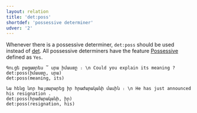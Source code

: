 ```yaml
---
layout: relation
title: 'det:poss'
shortdef: 'possessive determiner'
udver: '2'
---
```


Whenever there is a possessive determiner, `det:poss` should be used instead of [det](). All possessive determiners have the feature [Possessive](Poss) defined as `Yes`.

~~~ sdparse
Գուցե բացատրես ՞ սրա իմաստը ։ \n Could you explain its meaning ?
det:poss(իմաստը, սրա)
det:poss(meaning, its)
~~~

~~~ sdparse
Նա հենց նոր հայտարարեց իր հրաժարականի մասին ։ \n He has just announced his resignation .
det:poss(հրաժարականի, իր)
det:poss(resignation, his)
~~~
<!-- Interlanguage links updated Út zář 29 18:41:19 CEST 2020 -->
